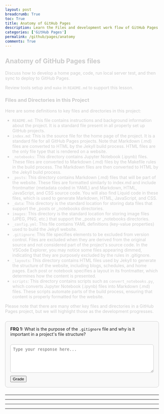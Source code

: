 ```yaml
--- 
layout: post
breadcrumb: True
toc: True
title: Anatomy of GitHub Pages
description: Learn the Files and development work flow of GitHub Pages.  This includes working with you home page, theme, markdown, and more.
categories: ['GitHub Pages']
permalink: /github/pages/anatomy
comments: True
---
```


<div class="lesson-part" data-part="1" style="display:block; color: #ccc;">

<h2>Anatomy of GitHub Pages files</h2>

<p>Discuss how to develop a home page, code, run local server test, and then sync to deploy to GitHub Pages.</p>

<p>Review tools setup and <code>make</code> in <code>README.md</code> to support this lesson.</p>

<h3>Files and Directories in this Project</h3>

<p>Here are some definitions to key files and directories in this project:</p>

<ul>
  <li><code>README.md</code>: This file contains instructions and background information about the project. It is a standard file present in all properly set up GitHub projects.</li>
  <li><code>index.md</code>: This is the source file for the home page of the project. It is a standard file for all GitHub Pages projects. Note that Markdown (.md) files are converted to HTML by the Jekyll build process. HTML files are the only file type that is rendered on a website.</li>
  <li><code>_notebooks</code>: This directory contains Jupyter Notebook (.ipynb) files. These files are converted to Markdown (.md) files by the Makefile rules in the build process. The Markdown files are then converted to HTML by the Jekyll build process.</li>
  <li><code>_posts</code>: This directory contains Markdown (.md) files that will be part of the website. These files are formatted similarly to index.md and include frontmatter (metadata coded in YAML) and Markdown, HTML, JavaScript, and CSS source code. You will also find Liquid code in these files, which is used to generate Markdown, HTML, JavaScript, and CSS.</li>
  <li><code>_data</code>: This directory is the standard location for storing data files that support the _posts or _notebooks directories.</li>
  <li><code>images</code>: This directory is the standard location for storing image files (JPEG, PNG, etc.) that support the _posts or _notebooks directories.</li>
  <li><code>_config.yml</code>: This file contains YAML definitions (key-value properties) used to build the Jekyll website.</li>
  <li><code>.gitignore</code>: This file specifies elements to be excluded from version control. Files are excluded when they are derived from the original source and not considered part of the project's source code. In the VSCode Explorer, you may notice some files appearing dimmed, indicating that they are purposely excluded by the rules in .gitignore.</li>
  <li><code>_layouts</code>: This directory contains HTML files used by Jekyll to generate the structure of the website, including blogs, schedules, and home pages. Each post or notebook specifies a layout in its frontmatter, which determines how the content is presented.</li>
  <li><code>scripts</code>: This directory contains scripts such as <code>convert_notebooks.py</code>, which converts Jupyter Notebook (.ipynb) files into Markdown (.md) files. These scripts automate parts of the build process, ensuring that content is properly formatted for the website.</li>
</ul>

<p>Please note that there are many other key files and directories in a GitHub Pages project, but we will highlight those as the development progresses.</p>

<div class="frq-box" data-frq-id="1" style="border:1px solid #ccc; padding:1rem; border-radius:8px; margin:1.5rem 0; background:#f9f9f9; box-sizing:border-box; overflow:auto; word-wrap:break-word; white-space:normal; color: #222;">
    <b>FRQ 1:</b> What is the purpose of the <code>.gitignore</code> file and why is it important in a project's file structure?<br><br>
    <textarea rows="5" placeholder="Type your response here..." style="width:100%; border-radius:6px; border:1px solid #ccc; padding:0.5rem; margin-top:0.5rem; background:#fff; color:#222; box-sizing:border-box;"></textarea>
    <button class="grade-button" style="margin-top: 10px;">Grade</button>
    <div class="feedback-box"></div>
</div>
</div>

<hr />

<div class="lesson-part" data-part="2" style="display:none; color: #ccc;">

<h2>Configuration Notes, behind the scenes</h2>

<p>The <code>_config.yml</code> file is the configuration file for Jekyll. It is a YAML file that defines the configuration of the site. The configuration file can be used to set site-wide variables, and can be used to set variables for specific environments (development, production, etc).</p>

<p>Often in code we use the <code>site.baseurl</code> to identify the path to files. GitHub actions uses this location in its build to identify the name of the project. Be sure the values of these keys match your GitHub Repo.</p>

<pre><code class="language-yaml">github_repo: "pages"
baseurl: "/pages"</code></pre>

<p>Many remote theme files are commented out, you can only have one at a time. The Teacher is in favor of using the <code>minima</code> theme. To change these themes it could require many other changes to make it effective. Themes and related CSS changes are below, but they are not complete. IMO, you would need to disable minima or reorganize a lot of files.</p>

<pre><code class="language-text">theme requirements
remote_theme: pages-themes/midnight@v0.2.0
remote_theme: pages-themes/dinky@v0.2.0
remote_theme: pages-themes/minimal@v0.2.0
remote_theme: pages-themes/hacker@v0.2.0
remote_theme: pages-themes/cayman@v0.2.0
remote_theme: pages-themes/time-machine@v0.2.0</code></pre>

<p>Under <code>_includes/theme</code> you will see directories that correspond to your selection. In each of these directories there is a <code>base.html</code>. This is the foundation for the page: head, body, footer. When you select a layout in the frontmatter of your pages, it ultimately includes the <code>base.html</code> from one of these directories. To understand how a web page is formed, these are excellent studies.</p>

<div class="frq-box" data-frq-id="2" style="border:1px solid #ccc; padding:1rem; border-radius:8px; margin:1.5rem 0; background:#f9f9f9; box-sizing:border-box; overflow:auto; word-wrap:break-word; white-space:normal; color: #222;">
    <b>FRQ 2:</b> Describe the function of the <code>_config.yml</code> file in a Jekyll project. How does it relate to the <code>remote_theme</code> setting?<br><br>
    <textarea rows="5" placeholder="Type your response here..." style="width:100%; border-radius:6px; border:1px solid #ccc; padding:0.5rem; margin-top:0.5rem; background:#fff; color:#222; box-sizing:border-box;"></textarea>
    <button class="grade-button" style="margin-top: 10px;">Grade</button>
    <div class="feedback-box"></div>
</div>
</div>

<hr />

<div class="lesson-part" data-part="3" style="display:none; color: #ccc;">

<h2>Customizations</h2>

<p>Each student should perform customization to their project. This is an opportunity to learn a few concepts from the 'teacher' repository and then customize your own page to your personal interests.</p>

<h3>Customize a Page</h3>

<p>The home page to other pages is a common first step in building a project. To start you will need to form your <code>index.md</code> in your project, which behind the scenes is generated into an <code>index.html</code> by the GitHub Pages build process.</p>

<h3>Change Title</h3>

<p>Every page should have a <code>title</code>. Here is a frontmatter sample. This uses the <code>_layouts/page.html</code> that reads the frontmatter title and places it at the top page.</p>

<pre><code class="language-yaml">layout: page
title: My Title</code></pre>

<p>If you look at the page layout you will see it includes base, or <code>base.html</code> according to the selected theme. This nesting is foundation of how GitHub Pages and Jekyll work.</p>

<p>Look at some of the layouts that form schedule, search, blogs, and each post. Between this structure and Jekyll you can automate almost any reconfiguration of the notebooks and posts.</p>

<div class="frq-box" data-frq-id="3" style="border:1px solid #ccc; padding:1rem; border-radius:8px; margin:1.5rem 0; background:#f9f9f9; box-sizing:border-box; overflow:auto; word-wrap:break-word; white-space:normal; color: #222;">
    <b>FRQ 3:</b> What is the purpose of "frontmatter" in a Jekyll Markdown file, and how does the <code>layout</code> key specifically function?<br><br>
    <textarea rows="5" placeholder="Type your response here..." style="width:100%; border-radius:6px; border:1px solid #ccc; padding:0.5rem; margin-top:0.5rem; background:#fff; color:#222; box-sizing:border-box;"></textarea>
    <button class="grade-button" style="margin-top: 10px;">Grade</button>
    <div class="feedback-box"></div>
</div>
</div>

<hr />

<div class="lesson-part" data-part="4" style="display:none; color: #ccc;">

<h3>Making a Submenu</h3>

<p>There are many submenus made in <code>_includes/nav</code>.</p>

<ul>
  <li><code>index.md</code> is the file that contains markdown for a submenu</li>
  <li><code>_includes/nav/home.html</code> contains code for submenu, it is included in every page in this dialog</li>
  <li><code>{{site.baseurl}}</code> refers to baseurl defined in <code>_config.yml</code>, this is the location of all files in the Website. Note, this changes as you run on localhost and deployed; make sure you remember to use this for locations of files in site.</li>
</ul>

<pre><code class="language-html">&lt;table&gt;
&lt;tr&gt;
&lt;td&gt;&lt;img src="{{site.baseurl}}/images/logo.png" height="60" title="Frontend" alt=""&gt;&lt;/td&gt;
&lt;td&gt;&lt;a href="{{site.baseurl}}/index"&gt;Course&lt;/a&gt;&lt;/td&gt;
&lt;td&gt;&lt;a href="{{site.baseurl}}/home/table"&gt;Table&lt;/a&gt;&lt;/td&gt;
&lt;td&gt;&lt;a href="{{site.baseurl}}/home/about"&gt;About&lt;/a&gt;&lt;/td&gt;
&lt;/tr&gt;
&lt;/table&gt;</code></pre>

<p>Look how the same submenu is included on all of the pages it calls, you will notice this in the frontmatter menu key.</p>

<div class="frq-box" data-frq-id="4" style="border:1px solid #ccc; padding:1rem; border-radius:8px; margin:1.5rem 0; background:#f9f9f9; box-sizing:border-box; overflow:auto; word-wrap:break-word; white-space:normal; color: #222;">
    <b>FRQ 4:</b> Explain the role of <code>{{site.baseurl}}</code> in Jekyll. Why is it important to use this variable instead of a hardcoded path like <code>/images/logo.png</code>?<br><br>
    <textarea rows="5" placeholder="Type your response here..." style="width:100%; border-radius:6px; border:1px solid #ccc; padding:0.5rem; margin-top:0.5rem; background:#fff; color:#222; box-sizing:border-box;"></textarea>
    <button class="grade-button" style="margin-top: 10px;">Grade</button>
    <div class="feedback-box"></div>
</div>
</div>

<hr />

<div class="lesson-part" data-part="5" style="display:none; color: #ccc;">

<h3>Style revolves around _sass</h3>

<p>In the <code>_sass</code> folder there are many theme files. Remember that our themes are <code>remote</code> as designated in the <code>_config.yml</code> line. However, some files are placed in the _sass directory to make customizations. It is best to only have files in your project that you need to customize.</p>

<p>The <code>_sass/minima</code> folder is a theme with many subthemes that can be changed in the <code>_sass/minima/custom-styles.scss</code> file. In the below example <code>_dracula</code>. You could switch to leaf, hacker, hamilton, etc. Then you will want to decide if you want <code>dark-mode</code>. Always include the <code>nighthawk/main</code> as it has customization to style for Nighthawk Pages.</p>

<pre><code class="language-scss">// Comment in or Uncomment out the following themes to use them
// Dark themes
//@import "minima/leaf/_leaf";  //Leaf theme
//@import "minima/hacker/jekyll-theme-hacker"; //Hacker theme
@import "minima/dracula/_dracula";
// Light themes
//@import "minima/hamilton/main"; //Hamilton theme
//@import "minima/monophase/main"; //Monophase theme
//@import "minima/minimal-mistakes/__minimal-mistakes"; //Minimal Mistakes theme
// Mix Light themes with this if your eyes are bleeding
@import "minima/dracula/dark-mode";
// Styles for nighthawk theme, do not remove
@import "nighthawk/main";</code></pre>

<div class="frq-box" data-frq-id="5" style="border:1px solid #ccc; padding:1rem; border-radius:8px; margin:1.5rem 0; background:#f9f9f9; box-sizing:border-box; overflow:auto; word-wrap:break-word; white-space:normal; color: #222;">
    <b>FRQ 5:</b> Explain the purpose of the <code>@import</code> rule within an SCSS file like <code>custom-styles.scss</code>. How does this allow for theme customization?<br><br>
    <textarea rows="5" placeholder="Type your response here..." style="width:100%; border-radius:6px; border:1px solid #ccc; padding:0.5rem; margin-top:0.5rem; background:#fff; color:#222; box-sizing:border-box;"></textarea>
    <button class="grade-button" style="margin-top: 10px;">Grade</button>
    <div class="feedback-box"></div>
</div>
</div>

<script>
    const FRQ_QUESTIONS = {
        '1': "What is the purpose of the .gitignore file and why is it important in a project's file structure?",
        '2': "Describe the function of the _config.yml file in a Jekyll project. How does it relate to the remote_theme setting?",
        '3': "What is the purpose of frontmatter in a Jekyll Markdown file, and how does the layout key specifically function?",
        '4': "Explain the role of {{site.baseurl}} in Jekyll. Why is it important to use this variable instead of a hardcoded path like /images/logo.png?",
        '5': "Explain the purpose of the @import rule within an SCSS file like custom-styles.scss. How does this allow for theme customization?"
    };
    const gradeButtons = document.querySelectorAll('.grade-button');
    gradeButtons.forEach(button => {
        button.addEventListener('click', async () => {
            const frqBox = button.closest('.frq-box');
            const frqId = frqBox.dataset.frqId;
            const questionText = FRQ_QUESTIONS[frqId];
            const studentResponseTextArea = frqBox.querySelector('textarea');
            const feedbackBox = frqBox.querySelector('.feedback-box');
            const studentResponse = studentResponseTextArea.value.trim();
            if (!studentResponse) {
                showModal("Please enter your response before submitting.");
                return;
            }
            // Show loading state
            button.disabled = true;
            feedbackBox.style.display = 'block';
            feedbackBox.innerHTML = '<div class="flex items-center space-x-2"><div class="loading-spinner"></div><span>Grading...</span></div>';
            try {
                const systemPrompt = `
                    You are an expert tutor grading a student's answer to a free-response question about Jekyll and Liquid.
                    Your task is to:
                    1. Determine a grade for the student's response based on the following 1-5 scale:
                        - 5: The answer addresses all parts of the question and is detailed and comprehensive.
                        - 4: The answer is correct and addresses most parts of the question.
                        - 3: The answer is correct but may be incomplete or lack detail.
                        - 2: The answer has significant inaccuracies or is incomplete.
                        - 1: The answer is incorrect or does not address the question.
                        Write the grade like this: "Grade: (1-5)/5"
                    2. Provide detailed, constructive feedback explaining the grade.
                    3. Offer very short suggestions on what the user could improve on, enough to give them a hint but not enough for them to figure out what to answer.
                    The question is: "${questionText}"
                    The student's response is: "${studentResponse}"
                    Format your final output with a clear heading for the grade and the feedback. Also, in the final output don't include hashtags to make your text bigger, it messes with the system on my end.
                `;
                const apiKey = "AIzaSyA3-LeTIUkZcYpb_DNZhrzgb5NJtE8bewc";
                const apiUrl = `https://generativelanguage.googleapis.com/v1beta/models/gemini-2.5-flash-preview-05-20:generateContent?key=${apiKey}`;
                const payload = {
                    contents: [{
                        parts: [
                            { text: systemPrompt }
                        ]
                    }]
                };
                const response = await fetchWithBackoff(apiUrl, {
                    method: 'POST',
                    headers: { 'Content-Type': 'application/json' },
                    body: JSON.stringify(payload)
                });
                if (!response.ok) {
                    throw new Error(`HTTP error! status: ${response.status}`);
                }
                const result = await response.json();
                const feedbackText = result?.candidates?.[0]?.content?.parts?.[0]?.text || "Could not generate feedback. Please try again.";
                const formattedFeedback = feedbackText
                    .replace(/\*\*(.*?)\*\*/g, '<strong>$1</strong>')
                    .replace(/\n/g, '<br>');
                feedbackBox.innerHTML = formattedFeedback;
                // Unlock next part if grade is 4 or 5
                const gradeMatch = feedbackText.match(/Grade:\s*(\d)\/5/);
                if (gradeMatch && parseInt(gradeMatch[1], 10) >= 4) {
                    const currentPart = parseInt(frqBox.closest('.lesson-part').dataset.part, 10);
                    const nextPart = document.querySelector(`.lesson-part[data-part="${currentPart + 1}"]`);
                    if (nextPart) {
                        nextPart.style.display = 'block';
                        nextPart.scrollIntoView({ behavior: 'smooth' });
                    }
                }
            } catch (error) {
                console.error("Error generating feedback:", error);
                feedbackBox.innerHTML = `<span style="color:red;">An error occurred while grading. Please try again.</span>`;
            } finally {
                button.disabled = false;
            }
        });
    });
    // Auto-save FRQ responses into localStorage
    document.addEventListener("DOMContentLoaded", () => {
        document.querySelectorAll(".frq-box textarea").forEach((textarea, index) => {
            const key = "jekyll_frq_answer_" + index;
            const saved = localStorage.getItem(key);
            if (saved) {
                textarea.value = saved;
            }
            textarea.addEventListener("input", () => {
                localStorage.setItem(key, textarea.value);
            });
        });
    });
    // Simple modal for alerts
    function showModal(message) {
        const modal = document.createElement('div');
        modal.className = 'modal';
        modal.innerHTML = `
            <div class="modal-content">
                <p>${message}</p>
                <button class="modal-button" onclick="this.closest('.modal').remove()">OK</button>
            </div>
        `;
        document.body.appendChild(modal);
    }
    // Exponential backoff for API retries
    async function fetchWithBackoff(url, options, retries = 3, delay = 1000) {
        for (let i = 0; i < retries; i++) {
            try {
                const response = await fetch(url, options);
                if (response.status === 429 && i < retries - 1) {
                    await new Promise(res => setTimeout(res, delay));
                    delay *= 2;
                    continue;
                }
                return response;
            } catch (error) {
                if (i < retries - 1) {
                    await new Promise(res => setTimeout(res, delay));
                    delay *= 2;
                    continue;
                }
                throw error;
            }
        }
    }
</script>